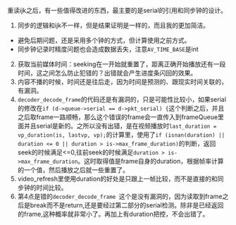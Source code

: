 重读ijk之后，有一些值得改进的东西，最主要的是serial的引用和同步钟的设计。

1. 同步的逻辑和ijk不一样，但是结果证明是一样的，而且我的更加简洁。
 * 避免后期问题，还是采用多个钟的方式，但计算使用之前方式。
 * 同步钟记录时精度问题也会造成数据丢失，注意`AV_TIME_BASE`是int

2. 获取当前媒体时间：seeking在一开始就重置了，距离正确开始播放还有一段时间，这之间怎么防止犯错的？出错就会产生进度条闪回的效果。
3. 内容不播的时候，时间还是往后走，因为时间是预测的、跟现实时间关联的，有漏洞。
4. `decoder_decode_frame`的代码还是有漏洞的，只是可能性比较小，如果serial的修改在`if (d->queue->serial == d->pkt_serial) {`这个判断之后，并且之后取frame一路顺畅，那么这个错误的frame会一直传入到frameQueue里面并且serial是新的。之所以没有出错，是在视频播放时`last_duration = vp_duration(is, lastvp, vp);`的计算里，使用了`if (isnan(duration) || duration <= 0 || duration > is->max_frame_duration)`的判断，返回seek的时候满足<=0,往前seek的时候满足`duration > is->max_frame_duration`。这时取得值是frame自身的duration，根据帧率计算的一个值，然后播放之后就一些重置了。
5. video_refresh里使用duration的好处是只跟上一帧比较，而不是直接的和同步钟的时间比较。
6. 第4点是错的`decoder_decode_frame `这个是没有漏洞的，因为读取到frame之后是break而不是return,还是要经过第二部分的serial检测。除非是已经返回的frame,这种概率就非常小了。再加上有duration把控，不会出错了。